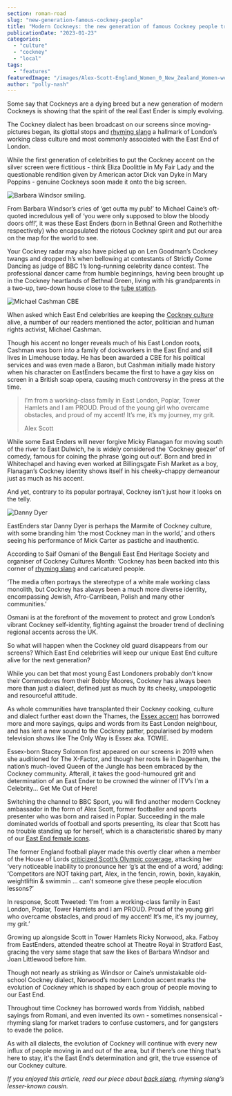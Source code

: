 ```yaml
---
section: roman-road
slug: "new-generation-famous-cockney-people"
title: "Modern Cockneys: the new generation of famous Cockney people true to the East End's sparky spirit"
publicationDate: "2023-01-23"
categories: 
  - "culture"
  - "cockney"
  - "local"
tags: 
  - "features"
featuredImage: "/images/Alex-Scott-England_Women_0_New_Zealand_Women-web.jpg"
author: "polly-nash"
---
```


Some say that Cockneys are a dying breed but a new generation of modern Cockneys is showing that the spirit of the real East Ender is simply evolving.

The Cockney dialect has been broadcast on our screens since moving-pictures began, its glottal stops and [rhyming slang](https://romanroadlondon.com/cockney-rhyming-slang-history/) a hallmark of London’s working class culture and most commonly associated with the East End of London.

While the first generation of celebrities to put the Cockney accent on the silver screen were fictitious - think Eliza Doolittle in My Fair Lady and the questionable rendition given by American actor Dick van Dyke in Mary Poppins - genuine Cockneys soon made it onto the big screen.

![Barbara Windsor smiling. ](/images/Barbara-Windsor-1-1024x683.jpg)

From Barbara Windsor’s cries of ‘get outta my pub!’ to Michael Caine’s oft-quoted incredulous yell of ‘you were only supposed to blow the bloody doors off!’, it was these East Enders (born in Bethnal Green and Rotherhithe respectively) who encapsulated the riotous Cockney spirit and put our area on the map for the world to see. 

Your Cockney radar may also have picked up on Len Goodman’s Cockney twangs and dropped h’s when bellowing at contestants of Strictly Come Dancing as judge of BBC 1’s long-running celebrity dance contest. The professional dancer came from humble beginnings, having been brought up in the Cockney heartlands of Bethnal Green, living with his grandparents in a two-up, two-down house close to the [tube station](https://bethnalgreenlondon.co.uk/tube-disaster-history/). 

![Michael Cashman CBE](/images/michael-cashman-1024x683.jpg)

When asked which East End celebrities are keeping the [Cockney culture](https://romanroadlondon.com/chris-ross-east-end-poet/) alive, a number of our readers mentioned the actor, politician and human rights activist, Michael Cashman. 

Though his accent no longer reveals much of his East London roots, Cashman was born into a family of dockworkers in the East End and still lives in Limehouse today. He has been awarded a CBE for his political services and was even made a Baron, but Cashman initially made history when his character on EastEnders became the first to have a gay kiss on screen in a British soap opera, causing much controversy in the press at the time.

> I’m from a working-class family in East London, Poplar, Tower Hamlets and I am PROUD. Proud of the young girl who overcame obstacles, and proud of my accent! It’s me, it’s my journey, my grit.
> 
> Alex Scott

While some East Enders will never forgive Micky Flanagan for moving south of the river to East Dulwich, he is widely considered the ‘Cockney geezer’ of comedy, famous for coining the phrase ‘going out out’. Born and bred in Whitechapel and having even worked at Billingsgate Fish Market as a boy, Flanagan’s Cockney identity shows itself in his cheeky-chappy demeanour just as much as his accent. 

And yet, contrary to its popular portrayal, Cockney isn’t just how it looks on the telly. 

![Danny Dyer](/images/danny-dyer-1024x683.jpg)

EastEnders star Danny Dyer is perhaps the Marmite of Cockney culture, with some branding him ‘the most Cockney man in the world,’ and others seeing his performance of Mick Carter as pastiche and inauthentic.    

According to Saif Osmani of the Bengali East End Heritage Society and organiser of Cockney Cultures Month: ‘Cockney has been backed into this corner of [rhyming slang](https://romanroadlondon.com/cockney-rhyming-slang-money/) and caricatured people. 

‘The media often portrays the stereotype of a white male working class monolith, but Cockney has always been a much more diverse identity, encompassing Jewish, Afro-Carribean, Polish and many other communities.’ 

Osmani is at the forefront of the movement to protect and grow London’s vibrant Cockney self-identity, fighting against the broader trend of declining regional accents across the UK. 

So what will happen when the Cockney old guard disappears from our screens? Which East End celebrities will keep our unique East End culture alive for the next generation? 

While you can bet that most young East Londoners probably don’t know their Commodores from their Bobby Moores, Cockney has always been more than just a dialect, defined just as much by its cheeky, unapologetic and resourceful attitude. 

As whole communities have transplanted their Cockney cooking, culture and dialect further east down the Thames, the [Essex accent](https://romanroadlondon.com/is-essex-cockney/) has borrowed more and more sayings, quips and words from its East London neighbour, and has lent a new sound to the Cockney patter, popularised by modern television shows like The Only Way is Essex aka. TOWIE. 

Essex-born Stacey Solomon first appeared on our screens in 2019 when she auditioned for The X-Factor, and though her roots lie in Dagenham, the nation’s much-loved Queen of the Jungle has been embraced by the Cockney community. Afterall, it takes the good-humoured grit and determination of an East Ender to be crowned the winner of ITV’s I'm a Celebrity... Get Me Out of Here!

Switching the channel to BBC Sport, you will find another modern Cockney ambassador in the form of Alex Scott, former footballer and sports presenter who was born and raised in Poplar. Succeeding in the male dominated worlds of football and sports presenting, its clear that Scott has no trouble standing up for herself, which is a characteristic shared by many of our [East End female icons](https://romanroadlondon.com/emma-tarbard-florist-arms-pub-manager/). 

The former England football player made this overtly clear when a member of the House of Lords [criticized Scott’s Olympic coverage](https://www.theguardian.com/inequality/2021/jul/31/bbc-alex-scott-proud-working-class-accent-digby-jones-elocution), attacking her ‘very noticeable inability to pronounce her ‘g’s at the end of a word,’ adding: ‘Competitors are NOT taking part, Alex, in the fencin, rowin, boxin, kayakin, weightliftin & swimmin … can’t someone give these people elocution lessons?’

In response, Scott Tweeted: ‘I’m from a working-class family in East London, Poplar, Tower Hamlets and I am PROUD. Proud of the young girl who overcame obstacles, and proud of my accent! It’s me, it’s my journey, my grit.’

Growing up alongside Scott in Tower Hamlets Ricky Norwood, aka. Fatboy from EastEnders, attended theatre school at Theatre Royal in Stratford East, gracing the very same stage that saw the likes of Barbara Windsor and Joan Littlewood before him. 

Though not nearly as striking as Windsor or Caine’s unmistakable old-school Cockney dialect, Norwood’s modern London accent marks the evolution of Cockney which is shaped by each group of people moving to our East End.

Throughout time Cockney has borrowed words from Yiddish, nabbed sayings from Romani, and even invented its own - sometimes nonsensical - rhyming slang for market traders to confuse customers, and for gangsters to evade the police. 

As with all dialects, the evolution of Cockney will continue with every new influx of people moving in and out of the area, but if there’s one thing that’s here to stay, it's the East End’s determination and grit, the true essence of our Cockney culture.

_If you enjoyed this article, read our piece about_ [_back slang_](https://romanroadlondon.com/back-slang-history-east-end/)_, rhyming slang’s lesser-known cousin._ 


